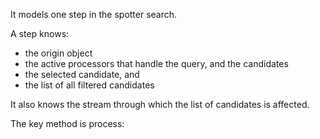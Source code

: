 It models one step in the spotter search.

A step knows:
- the origin object 
- the active processors that handle the query, and the candidates
- the selected candidate, and
- the list of all filtered candidates

It also knows the stream through which the list of candidates is affected.

The key method is process: